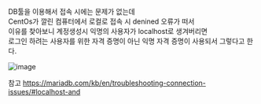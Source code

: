 DB툴을 이용해서 접속 시에는 문제가 없는데   
CentOs가 깔린 컴퓨터에서 로컬로 접속 시 denined 오류가 떠서   
이유를 찾아보니 계정생성시 익명의 사용자가 localhost로 생겨버리면   
로그인 하려는 사용자를 위한 자격 증명이 아닌 익명 자격 증명이 사용되서 그렇다고 한다.  

![image](https://github.com/2nho/personal-study/assets/97571604/cf45f4eb-a56e-424a-83ad-2f2725876d31)


참고 https://mariadb.com/kb/en/troubleshooting-connection-issues/#localhost-and

